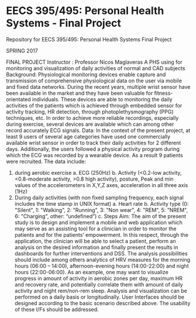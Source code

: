 # EECS 395/495: Personal Health Systems - Final Project
Repository for EECS 395/495: Personal Health Systems Final Project

SPRING 2017

FINAL PROJECT
Instructor : Professor Nicos Maglaveras
A PHS using for monitoring and visualization of daily activities of normal and CAD subjects
Background: Physiological monitoring devices enable capture and transmission of comprehensive physiological data on the user via mobile and fixed data networks. During the recent years, multiple wrist sensor have been available in the market and they have been valuable for fitness-orientated individuals. These devices are able to monitoring the daily activities of the patients which is achieved through embedded sensor for activity tracking, HR detection, through photoplethysmography (PPG) techniques, etc. In order to achieve more reliable recordings, especially during exercise, several devices are available which can among other record accurately ECG signals.
Data: In the context of the present project, at least 9 users of several age categories have used one commercially available wrist sensor in order to track their daily activities for 2 different days. Additionally, the users followed a physical activity program during which the ECG was recorded by a wearable device. As a result 9 patients were recruited. The data include:
1. during aerobic exercise
a. ECG (250Hz)
b. Activity (<0.2-low activity, <0.8-moderate activity, >0.8 high activity), posture, Peak and min values of the accelerometers in X,Y,Z axes, acceleration in all three axis (1Hz)
2. During daily activities (with non fixed sampling frequency, each signal includes the time stamp in UNIX format)
a. Heart rate
b. Activity type (0: "Silent",  1: "Walking", 2: "Running", 3: "Non wear", 4: "REM", 5: "NREM", 6: "Charging", other: “undefined”)
c. Steps
Aim: The aim of the present study is to design and implement a mobile and web application which may serve as an assisting tool for a clinician in order to monitor the patients and for the patients’ empowerment. In this respect, through the application, the clinician will be able to select a patient, perform an analysis on the desired information and finally present the results in dashboards for further interventions and DSS. The analysis possibilities should include among others analytics of HRV measures for the morning hours (06:00 – 14:00), afternoon-evening hours (14:00-22:00) and night hours (22:00-06:00).
As an example, one may want to visualize progress in amount of activity in aerobic zones per day, maximum HR and recovery rate, and potentially correlate them with amount of daily activity and night rem/non-rem sleep. Analysis and visualization can be performed on a daily basis or longitudinally.
User Interfaces should be designed according to the basic scenario described above. The usability of these I/Fs should be addressed.
